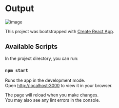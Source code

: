 # Output 

![image](https://user-images.githubusercontent.com/54526101/227704979-f0dc3874-4984-4f07-a8ee-c12983eff396.png)

This project was bootstrapped with [Create React App](https://github.com/facebook/create-react-app).

## Available Scripts

In the project directory, you can run:

### `npm start`

Runs the app in the development mode.\
Open [http://localhost:3000](http://localhost:3000) to view it in your browser.

The page will reload when you make changes.\
You may also see any lint errors in the console.

